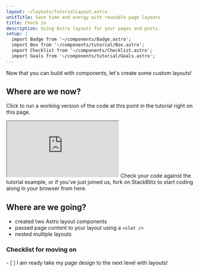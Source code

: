 ```yaml
---
layout: ~/layouts/TutorialLayout.astro
unitTitle: Save time and energy with reusable page layouts
title: Check in 
description: Using Astro layouts for your pages and posts.
setup: |
  import Badge from '~/components/Badge.astro';
  import Box from '~/components/tutorial/Box.astro';
  import Checklist from '~/components/Checklist.astro';
  import Goals from '~/components/tutorial/Goals.astro';
---
```

Now that you can build with components, let's create some custom layouts!

## Where are we now?

Click to run a working version of the code at this point in the tutorial right on this page.

 <iframe src="https://stackblitz.com/edit/astro-tutorial-3?ctl=1&embed=1&file=src/pages/index.astro"></iframe>
 Check your code against the tutorial example, or if you've just joined us, fork on StackBlitz to start coding along in your browser from here.

## Where are we going?

<Goals>

  - created two Astro layout components
  - passed page content to your layout using a `<slot />`
  - nested mulitple layouts

</Goals>



<!-- 
**Markdown** is a language that is popular for writing longer-form text like articles and blog posts. It includes shorthand symbols for common HTML elements such as headers, font styling, lists and even more complicated items like tables. 

Writing content with Markdown allows you to focus on your text by providing some basic formatting options so you don't need need to wrap words in standard HTML tags. Markdown files also have a frontmatter section for defining properties such as `title` and `date` written in a language called YAML.

In Astro, you can add Markdown (`.md`) files anywhere within `src/pages` to automatically create pages for your website. Because formatting options are limited in Markdown, Astro allows you to specify a layout as one of the frontmatter properties. This can be your regular Astro layout component, or a different one that is customized for your Markdown files.

## Before you go

### Test your knowledge

Fill in the blanks with **layout**, **formatting**, **Markdown**, **`src/pages/`** and **blog post**:

|| **Markdown** || is a popular language for writing long-form content such as articles and blog posts. Markdown lets you include some basic text || **formatting** || using shorthand symbols instead of typing out full HTML element tags. 

The content of a || **blog post** || (or any page) in Astro can be written in an `.md` file and placed within || **`src/pages/`** || to create a page on your website. Don't forget to specify an Astro component as a || **layout** || for your file, or all you will see is your text content! 
-->

### Checklist for moving on

<Checklist key="markdown">
- [ ] I am ready take my page design to the next level with layouts!
</Checklist>
